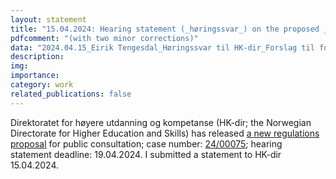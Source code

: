 ```yaml
---
layout: statement
title: "15.04.2024: Hearing statement (_høringssvar_) on the proposed _Forslag til forskrift om undervisnings- og forskningsstillinger og rekrutteringsstillinger_ [Regulations concerning teaching and research posts and recruitment posts]"
pdfcomment: "(with two minor corrections)"
data: "2024.04.15_Eirik Tengesdal_Høringssvar til HK-dir_Forslag til forskrift om undervisnings- og forskningsstillinger og rekrutteringsstillinger_GitHub.pdf"
description:
img:
importance:
category: work
related_publications: false
---
```


Direktoratet for høyere utdanning og kompetanse (HK-dir; the Norwegian Directorate for Higher Education and Skills) has released [a new regulations proposal](https://hkdir.no/dokumenter/forslag-til-forskrift-om-undervisnings-og-forskningsstillinger-og-rekrutteringsstillinger) for public consultation; case number: [24/00075](https://hkdir.no/hoyere-utdanning-og-forskning/horing-forslag-til-forskrift-om-undervisnings-og-forskningsstillinger-og-rekrutteringsstillinger); hearing statement deadline: 19.04.2024. I submitted a statement to HK-dir 15.04.2024.

